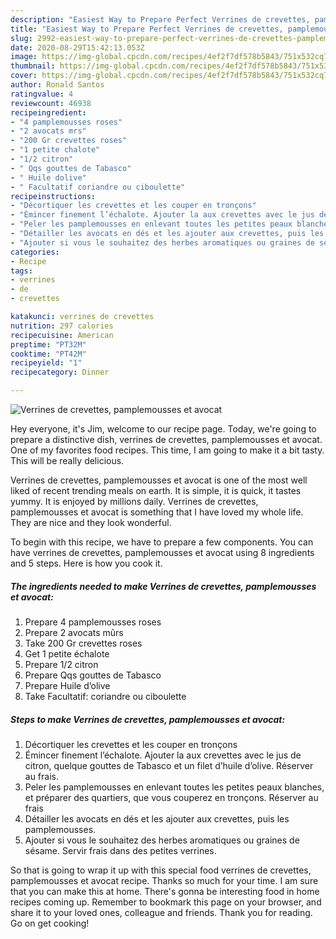 ```yaml
---
description: "Easiest Way to Prepare Perfect Verrines de crevettes, pamplemousses et avocat"
title: "Easiest Way to Prepare Perfect Verrines de crevettes, pamplemousses et avocat"
slug: 2992-easiest-way-to-prepare-perfect-verrines-de-crevettes-pamplemousses-et-avocat
date: 2020-08-29T15:42:13.053Z
image: https://img-global.cpcdn.com/recipes/4ef2f7df578b5843/751x532cq70/verrines-de-crevettes-pamplemousses-et-avocat-photo-principale-de-la-recette.jpg
thumbnail: https://img-global.cpcdn.com/recipes/4ef2f7df578b5843/751x532cq70/verrines-de-crevettes-pamplemousses-et-avocat-photo-principale-de-la-recette.jpg
cover: https://img-global.cpcdn.com/recipes/4ef2f7df578b5843/751x532cq70/verrines-de-crevettes-pamplemousses-et-avocat-photo-principale-de-la-recette.jpg
author: Ronald Santos
ratingvalue: 4
reviewcount: 46938
recipeingredient:
- "4 pamplemousses roses"
- "2 avocats mrs"
- "200 Gr crevettes roses"
- "1 petite chalote"
- "1/2 citron"
- " Qqs gouttes de Tabasco"
- " Huile dolive"
- " Facultatif coriandre ou ciboulette"
recipeinstructions:
- "Décortiquer les crevettes et les couper en tronçons"
- "Émincer finement l’échalote. Ajouter la aux crevettes avec le jus de citron, quelque gouttes de Tabasco et un filet d’huile d’olive. Réserver au frais."
- "Peler les pamplemousses en enlevant toutes les petites peaux blanches, et préparer des quartiers, que vous couperez en tronçons. Réserver au frais"
- "Détailler les avocats en dés et les ajouter aux crevettes, puis les pamplemousses."
- "Ajouter si vous le souhaitez des herbes aromatiques ou graines de sésame. Servir frais dans des petites verrines."
categories:
- Recipe
tags:
- verrines
- de
- crevettes

katakunci: verrines de crevettes 
nutrition: 297 calories
recipecuisine: American
preptime: "PT32M"
cooktime: "PT42M"
recipeyield: "1"
recipecategory: Dinner

---
```



![Verrines de crevettes, pamplemousses et avocat](https://img-global.cpcdn.com/recipes/4ef2f7df578b5843/751x532cq70/verrines-de-crevettes-pamplemousses-et-avocat-photo-principale-de-la-recette.jpg)

Hey everyone, it's Jim, welcome to our recipe page. Today, we're going to prepare a distinctive dish, verrines de crevettes, pamplemousses et avocat. One of my favorites food recipes. This time, I am going to make it a bit tasty. This will be really delicious.



Verrines de crevettes, pamplemousses et avocat is one of the most well liked of recent trending meals on earth. It is simple, it is quick, it tastes yummy. It is enjoyed by millions daily. Verrines de crevettes, pamplemousses et avocat is something that I have loved my whole life. They are nice and they look wonderful.


To begin with this recipe, we have to prepare a few components. You can have verrines de crevettes, pamplemousses et avocat using 8 ingredients and 5 steps. Here is how you cook it.

<!--inarticleads1-->

##### The ingredients needed to make Verrines de crevettes, pamplemousses et avocat:

1. Prepare 4 pamplemousses roses
1. Prepare 2 avocats mûrs
1. Take 200 Gr crevettes roses
1. Get 1 petite échalote
1. Prepare 1/2 citron
1. Prepare  Qqs gouttes de Tabasco
1. Prepare  Huile d’olive
1. Take  Facultatif: coriandre ou ciboulette




<!--inarticleads2-->

##### Steps to make Verrines de crevettes, pamplemousses et avocat:

1. Décortiquer les crevettes et les couper en tronçons
1. Émincer finement l’échalote. Ajouter la aux crevettes avec le jus de citron, quelque gouttes de Tabasco et un filet d’huile d’olive. Réserver au frais.
1. Peler les pamplemousses en enlevant toutes les petites peaux blanches, et préparer des quartiers, que vous couperez en tronçons. Réserver au frais
1. Détailler les avocats en dés et les ajouter aux crevettes, puis les pamplemousses.
1. Ajouter si vous le souhaitez des herbes aromatiques ou graines de sésame. Servir frais dans des petites verrines.




So that is going to wrap it up with this special food verrines de crevettes, pamplemousses et avocat recipe. Thanks so much for your time. I am sure that you can make this at home. There's gonna be interesting food in home recipes coming up. Remember to bookmark this page on your browser, and share it to your loved ones, colleague and friends. Thank you for reading. Go on get cooking!
